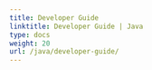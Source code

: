 ```yaml
---
title: Developer Guide
linktitle: Developer Guide | Java
type: docs
weight: 20
url: /java/developer-guide/
---
```


